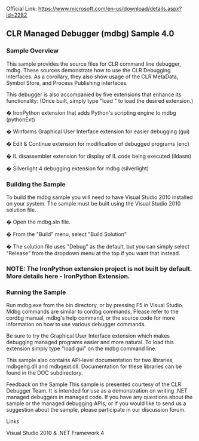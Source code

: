 Official Link: https://www.microsoft.com/en-us/download/details.aspx?id=2282

## CLR Managed Debugger (mdbg) Sample 4.0
 

### Sample Overview
This sample provides the source files for CLR command line debugger, mdbg.  These sources demonstrate how to use the CLR Debugging interfaces.  As a corollary, they also show usage of the CLR MetaData, Symbol Store, and Process Publishing interfaces.

 

This debugger is also accompanied by five extensions that enhance its functionality: 
(Once built, simply type "load <file>" to load the desired extension.)

�         IronPython extension that adds Python's scripting engine to mdbg (pythonExt)

�         Winforms Graphical User Interface extension for easier debugging (gui)

�         Edit & Continue extension for modification of debugged programs (enc)

�         IL disassembler extension for display of IL code being executed (ildasm)

�         Silverlight 4 debugging extension for mdbg (silverlight)

 

### Building the Sample
To build the mdbg sample you will need to have Visual Studio 2010 installed on your system. The sample must be built using the Visual Studio 2010 solution file.

 

�         Open the mdbg.sln file.

�         From the "Build" menu, select "Build Solution"

�         The solution file uses "Debug" as the default, but you can simply select "Release" from the dropdown menu at the top if you want that instead.

 

### NOTE: The IronPython extension project is not built by default. More details here - IronPython Extension.

 
### Running the Sample
Run mdbg.exe from the bin directory, or by pressing F5 in Visual Studio.  Mdbg commands are similar to cordbg commands. Please refer to the cordbg manual, mdbg's help command, or the source code for more information on how to use various debugger commands.

 

Be sure to try the Graphical User Interface extension which makes debugging managed programs easier and more natural.  To load this extension simply type "load gui" on the mdbg command line.

 

This sample also contains API-level documentation for two libraries, mdbgeng.dll and mdbgext.dll.  Documentation for these libraries can be found in the DOC subdirectory.

 

Feedback on the Sample
This sample is presented courtesy of the CLR Debugger Team. It is intended for use as a demonstration on writing .NET managed debuggers in managed code. If you have any questions about the sample or the managed debugging APIs, or if you would like to send us a suggestion about the sample, please participate in our discussion forum.

 

 

Links

 
Visual Studio 2010 & .NET Framework 4
 


